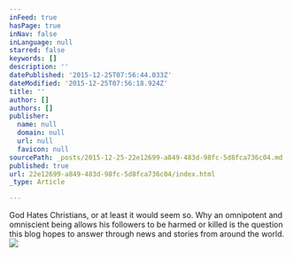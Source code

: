 ```yaml
---
inFeed: true
hasPage: true
inNav: false
inLanguage: null
starred: false
keywords: []
description: ''
datePublished: '2015-12-25T07:56:44.033Z'
dateModified: '2015-12-25T07:56:18.924Z'
title: ''
author: []
authors: []
publisher:
  name: null
  domain: null
  url: null
  favicon: null
sourcePath: _posts/2015-12-25-22e12699-a849-483d-98fc-5d8fca736c04.md
published: true
url: 22e12699-a849-483d-98fc-5d8fca736c04/index.html
_type: Article

---
```

God Hates Christians, or at least it would seem so. Why an omnipotent and omniscient being allows his followers to be harmed or killed is the question this blog hopes to answer through news and stories from around the world.
![](https://the-grid-user-content.s3-us-west-2.amazonaws.com/b81bad7c-3ebb-452a-a168-4d571761566a.jpg)